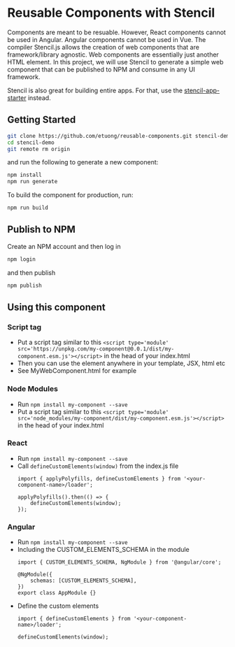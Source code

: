 # Reusable Components with Stencil

Components are meant to be resuable. However, React components cannot be used in Angular. Angular components cannot be used in Vue. The compiler Stencil.js allows the creation of web components that are framework/library agnostic. Web components are essentially just another HTML element. In this project, we will use Stencil to generate a simple web component that can be published to NPM and consume in any UI framework.

Stencil is also great for building entire apps. For that, use the [stencil-app-starter](https://github.com/ionic-team/stencil-app-starter) instead.

## Getting Started

```bash
git clone https://github.com/etuong/reusable-components.git stencil-demo
cd stencil-demo
git remote rm origin
```

and run the following to generate a new component:

```bash
npm install
npm run generate
```

To build the component for production, run:

```bash
npm run build
```

## Publish to NPM
Create an NPM account and then log in
```bash
npm login
```

and then publish
```bash
npm publish
```

## Using this component

### Script tag

- Put a script tag similar to this `<script type='module' src='https://unpkg.com/my-component@0.0.1/dist/my-component.esm.js'></script>` in the head of your index.html
- Then you can use the element anywhere in your template, JSX, html etc
- See MyWebComponent.html for example

### Node Modules
- Run `npm install my-component --save`
- Put a script tag similar to this `<script type='module' src='node_modules/my-component/dist/my-component.esm.js'></script>` in the head of your index.html

### React
- Run `npm install my-component --save`
- Call `defineCustomElements(window)` from the index.js file
    ```
    import { applyPolyfills, defineCustomElements } from '<your-component-name>/loader';

    applyPolyfills().then(() => {
        defineCustomElements(window);
    });
    ```

### Angular
- Run `npm install my-component --save`
- Including the CUSTOM_ELEMENTS_SCHEMA in the module 
    ``` 
    import { CUSTOM_ELEMENTS_SCHEMA, NgModule } from '@angular/core';

    @NgModule({
        schemas: [CUSTOM_ELEMENTS_SCHEMA],
    })
    export class AppModule {}
    ```
- Define the custom elements
    ```
    import { defineCustomElements } from '<your-component-name>/loader';

    defineCustomElements(window);
    ```